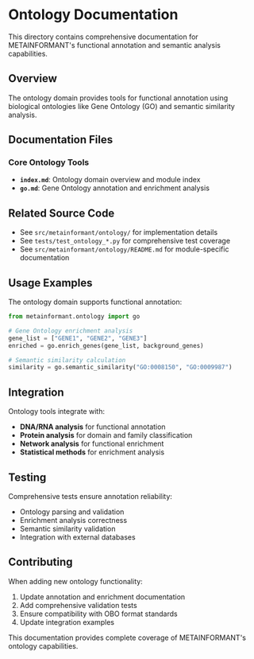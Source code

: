 # Ontology Documentation

This directory contains comprehensive documentation for METAINFORMANT's functional annotation and semantic analysis capabilities.

## Overview

The ontology domain provides tools for functional annotation using biological ontologies like Gene Ontology (GO) and semantic similarity analysis.

## Documentation Files

### Core Ontology Tools
- **`index.md`**: Ontology domain overview and module index
- **`go.md`**: Gene Ontology annotation and enrichment analysis

## Related Source Code

- See `src/metainformant/ontology/` for implementation details
- See `tests/test_ontology_*.py` for comprehensive test coverage
- See `src/metainformant/ontology/README.md` for module-specific documentation

## Usage Examples

The ontology domain supports functional annotation:

```python
from metainformant.ontology import go

# Gene Ontology enrichment analysis
gene_list = ["GENE1", "GENE2", "GENE3"]
enriched = go.enrich_genes(gene_list, background_genes)

# Semantic similarity calculation
similarity = go.semantic_similarity("GO:0008150", "GO:0009987")
```

## Integration

Ontology tools integrate with:
- **DNA/RNA analysis** for functional annotation
- **Protein analysis** for domain and family classification
- **Network analysis** for functional enrichment
- **Statistical methods** for enrichment analysis

## Testing

Comprehensive tests ensure annotation reliability:
- Ontology parsing and validation
- Enrichment analysis correctness
- Semantic similarity validation
- Integration with external databases

## Contributing

When adding new ontology functionality:
1. Update annotation and enrichment documentation
2. Add comprehensive validation tests
3. Ensure compatibility with OBO format standards
4. Update integration examples

This documentation provides complete coverage of METAINFORMANT's ontology capabilities.
